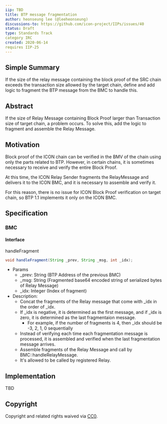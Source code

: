 ```yaml
---
iip: TBD
title: BTP message fragmentation 
author: heonseung lee (@leeheonseung)
discussions-to: https://github.com/icon-project/IIPs/issues/40
status: Draft
type: Standards Track
category IRC
created: 2020-06-14
requires IIP-25
---
```


## Simple Summary
<!--"If you can't explain it simply, you don't understand it well enough." Provide a simplified and layman-accessible explanation of the IIP.-->
If the size of the relay message containing the block proof of the SRC chain exceeds the transaction size allowed by the target chain, define and add logic to fragment the BTP message from the BMC to handle this.

## Abstract
<!--A short (~200 word) description of the technical issue being addressed.-->
If the size of Relay Message containing Block Proof larger than Transaction size of target chain, a problem occurs. To solve this, add the logic to fragment and assemble the Relay Message.

## Motivation
<!--The motivation is critical for IIPs that want to change the ICON protocol. It should clearly explain why the existing protocol specification is inadequate to address the problem that the IIP solves. IIP submissions without sufficient motivation may be rejected outright.-->
Block proof of the ICON chain can be verified in the BMV of the chain using only the parts related to BTP.
However, in certain chains, it is sometimes necessary to receive and verify the entire Block Proof.

At this time, the ICON Relay Sender fragments the RelayMessage and delivers it to the ICON BMC, 
and it is necessary to assemble and verify it.

For this reason, there is no issue for ICON Block Proof verification on target chain,
so BTP 1.1 implements it only on the ICON BMC.

## Specification
<!--The technical specification should describe the syntax and semantics of any new feature. The specification should be detailed enough to allow competing, interoperable implementations for any of the current ICON platforms.-->

### BMC

#### Interface

handleFragment

```java
void handleFragment(String _prev, String _msg, int _idx);
```

- Params
  - _prev: String (BTP Address of the previous BMC)
  - _msg: String (Fragmented base64 encoded string of serialized bytes of Relay Message)
  - _idx: Integer (Index of fragment) 
- Description:
  - Concat the fragments of the Relay message that come with _idx in the order of _idx.
  - If _idx is negative, it is determined as the first message,
    and if _idx is zero, it is determined as the last fragmentaion message.
    - For example, if the number of fragments is 4, then _idx should be -3, 2, 1, 0 sequentially
  - Instead of verifying each time each fragmentation message is processed, 
    it is assembled and verified when the last fragmentation message arrives.
  - Assemble fragments of the Relay Message and call by BMC::handleRelayMessage.
  - It's allowed to be called by registered Relay.

## Implementation
<!--The implementations must be completed before any IIP is given status "Final", but it need not be completed before the IIP is accepted. While there is merit to the approach of reaching consensus on the specification and rationale before writing code, the principle of "rough consensus and running code" is still useful when it comes to resolving many discussions of API details.-->
TBD

## Copyright
Copyright and related rights waived via [CC0](https://creativecommons.org/publicdomain/zero/1.0/).
